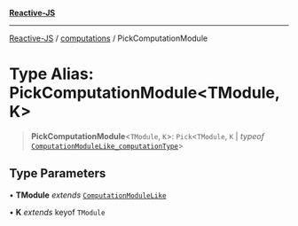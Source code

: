 [**Reactive-JS**](../../README.md)

***

[Reactive-JS](../../README.md) / [computations](../README.md) / PickComputationModule

# Type Alias: PickComputationModule\<TModule, K\>

> **PickComputationModule**\<`TModule`, `K`\>: `Pick`\<`TModule`, `K` \| *typeof* [`ComputationModuleLike_computationType`](../variables/ComputationModuleLike_computationType.md)\>

## Type Parameters

• **TModule** *extends* [`ComputationModuleLike`](../interfaces/ComputationModuleLike.md)

• **K** *extends* keyof `TModule`
